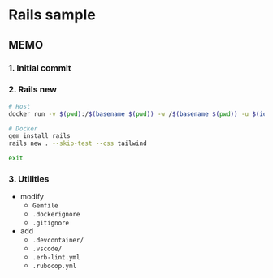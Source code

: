 # Rails sample

## MEMO

### 1. Initial commit

### 2. Rails new

```sh
# Host
docker run -v $(pwd):/$(basename $(pwd)) -w /$(basename $(pwd)) -u $(id -u):$(id -g) --rm -it ruby:3.2.2-bookworm bash

# Docker
gem install rails
rails new . --skip-test --css tailwind

exit
```

### 3. Utilities

* modify
    * `Gemfile`
    * `.dockerignore`
    * `.gitignore`
* add
    * `.devcontainer/`
    * `.vscode/`
    * `.erb-lint.yml`
    * `.rubocop.yml`
